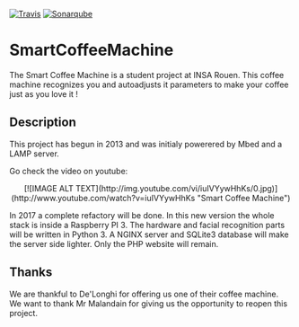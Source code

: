 [![Travis](https://img.shields.io/travis/Koisell/SmartCoffeeMachine.svg?style=flat-square)](https://travis-ci.org/Koisell/SmartCoffeeMachine) [![Sonarqube](https://sonarcloud.io/api/badges/gate?key=SmartCoffeeMachine)](https://sonarcloud.io/dashboard?id=SmartCoffeeMachine)
# SmartCoffeeMachine

The Smart Coffee Machine is a student project at INSA Rouen.
This coffee machine recognizes you and autoadjusts it parameters to make your coffee just as you love it !

## Description
This project has begun in 2013 and was initialy powerered by Mbed and a LAMP server.

Go check the video on youtube:

<center>[![IMAGE ALT TEXT](http://img.youtube.com/vi/iuIVYywHhKs/0.jpg)](http://www.youtube.com/watch?v=iuIVYywHhKs "Smart Coffee Machine")</center>

In 2017 a complete refactory will be done. In this new version the whole stack is inside a Raspberry PI 3.
The hardware and facial recognition parts will be written in Python 3. A NGINX server and SQLite3 database will make the server side lighter. Only the PHP website will remain.


## Thanks

We are thankful to De'Longhi for offering us one of their coffee machine.
We want to thank Mr Malandain for giving us the opportunity to reopen this project.